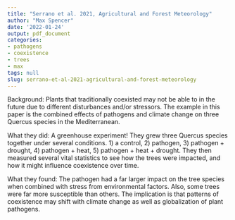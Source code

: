 ```yaml
---
title: "Serrano et al. 2021, Agricultural and Forest Meteorology"
author: "Max Spencer"
date: '2022-01-24'
output: pdf_document
categories:
- pathogens
- coexistence
- trees
- max
tags: null
slug: serrano-et-al-2021-agricultural-and-forest-meteorology
---
```

Background: 
Plants that traditionally coexisted may not be able to in the future due to different disturbances and/or stressors. The example in this paper is the combined effects of pathogens and climate change on three Quercus species in the Mediterranean.

What they did:
A greenhouse experiment! They grew three Quercus species together under several conditions. 1) a control, 2) pathogen, 3) pathogen + drought, 4) pathogen + heat, 5) pathogen + heat + drought. They then measured several vital statistics to see how the trees were impacted, and how it might influence coexistence over time. 

What they found:
The pathogen had a far larger impact on the tree species when combined with stress from environmental factors. Also, some trees were far more susceptible than others. The implication is that patterns of coexistence may shift with climate change as well as globalization of plant pathogens. 